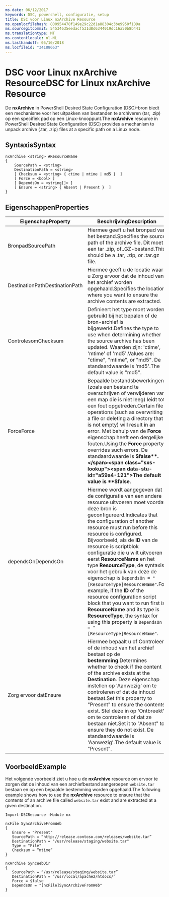 ```yaml
---
ms.date: 06/12/2017
keywords: DSC, powershell, configuratie, setup
title: DSC voor Linux nxArchive Resource
ms.openlocfilehash: 800954478f149e29c22d1a88304c3be9950f109a
ms.sourcegitcommit: 54534635eedacf531d8d6344019dc16a50b8b441
ms.translationtype: MT
ms.contentlocale: nl-NL
ms.lasthandoff: 05/16/2018
ms.locfileid: "34188663"
---
```

# <a name="dsc-for-linux-nxarchive-resource"></a><span data-ttu-id="a59a4-103">DSC voor Linux nxArchive Resource</span><span class="sxs-lookup"><span data-stu-id="a59a4-103">DSC for Linux nxArchive Resource</span></span>

<span data-ttu-id="a59a4-104">De **nxArchive** in PowerShell Desired State Configuration (DSC)-bron biedt een mechanisme voor het uitpakken van bestanden te archiveren (tar, .zip) op een specifiek pad op een Linux-knooppunt.</span><span class="sxs-lookup"><span data-stu-id="a59a4-104">The **nxArchive** resource in PowerShell Desired State Configuration (DSC) provides a mechanism to unpack archive (.tar, .zip) files at a specific path on a Linux node.</span></span>

## <a name="syntax"></a><span data-ttu-id="a59a4-105">Syntaxis</span><span class="sxs-lookup"><span data-stu-id="a59a4-105">Syntax</span></span>

```
nxArchive <string> #ResourceName
{
    SourcePath = <string>
    DestinationPath = <string>
    [ Checksum = <string> { ctime | mtime | md5 }  ]
    [ Force = <bool> ]
    [ DependsOn = <string[]> ]
    [ Ensure = <string> { Absent | Present }  ]
}
```

## <a name="properties"></a><span data-ttu-id="a59a4-106">Eigenschappen</span><span class="sxs-lookup"><span data-stu-id="a59a4-106">Properties</span></span>

|  <span data-ttu-id="a59a4-107">Eigenschap</span><span class="sxs-lookup"><span data-stu-id="a59a4-107">Property</span></span> |  <span data-ttu-id="a59a4-108">Beschrijving</span><span class="sxs-lookup"><span data-stu-id="a59a4-108">Description</span></span> |
|---|---|
| <span data-ttu-id="a59a4-109">Bronpad</span><span class="sxs-lookup"><span data-stu-id="a59a4-109">SourcePath</span></span>| <span data-ttu-id="a59a4-110">Hiermee geeft u het bronpad van het bestand.</span><span class="sxs-lookup"><span data-stu-id="a59a4-110">Specifies the source path of the archive file.</span></span> <span data-ttu-id="a59a4-111">Dit moet een tar .zip, of..GZ-bestand.</span><span class="sxs-lookup"><span data-stu-id="a59a4-111">This should be a .tar, .zip, or .tar.gz file.</span></span> |
| <span data-ttu-id="a59a4-112">DestinationPath</span><span class="sxs-lookup"><span data-stu-id="a59a4-112">DestinationPath</span></span>| <span data-ttu-id="a59a4-113">Hiermee geeft u de locatie waar u Zorg ervoor dat de inhoud van het archief worden opgehaald.</span><span class="sxs-lookup"><span data-stu-id="a59a4-113">Specifies the location where you want to ensure the archive contents are extracted.</span></span>|
| <span data-ttu-id="a59a4-114">Controlesom</span><span class="sxs-lookup"><span data-stu-id="a59a4-114">Checksum</span></span>| <span data-ttu-id="a59a4-115">Definieert het type moet worden gebruikt bij het bepalen of de bron-archief is bijgewerkt.</span><span class="sxs-lookup"><span data-stu-id="a59a4-115">Defines the type to use when determining whether the source archive has been updated.</span></span> <span data-ttu-id="a59a4-116">Waarden zijn: 'ctime', 'mtime' of 'md5'.</span><span class="sxs-lookup"><span data-stu-id="a59a4-116">Values are: "ctime", "mtime", or "md5".</span></span> <span data-ttu-id="a59a4-117">De standaardwaarde is 'md5'.</span><span class="sxs-lookup"><span data-stu-id="a59a4-117">The default value is "md5".</span></span>|
| <span data-ttu-id="a59a4-118">Force</span><span class="sxs-lookup"><span data-stu-id="a59a4-118">Force</span></span>| <span data-ttu-id="a59a4-119">Bepaalde bestandsbewerkingen (zoals een bestand te overschrijven of verwijderen van een map die is niet leeg) leidt tot een fout opgetreden.</span><span class="sxs-lookup"><span data-stu-id="a59a4-119">Certain file operations (such as overwriting a file or deleting a directory that is not empty) will result in an error.</span></span> <span data-ttu-id="a59a4-120">Met behulp van de **Force** eigenschap heeft een dergelijke fouten.</span><span class="sxs-lookup"><span data-stu-id="a59a4-120">Using the **Force** property overrides such errors.</span></span> <span data-ttu-id="a59a4-121">De standaardwaarde is **$false**.</span><span class="sxs-lookup"><span data-stu-id="a59a4-121">The default value is **$false**.</span></span>|
| <span data-ttu-id="a59a4-122">dependsOn</span><span class="sxs-lookup"><span data-stu-id="a59a4-122">DependsOn</span></span> | <span data-ttu-id="a59a4-123">Hiermee wordt aangegeven dat de configuratie van een andere resource uitvoeren moet voordat deze bron is geconfigureerd.</span><span class="sxs-lookup"><span data-stu-id="a59a4-123">Indicates that the configuration of another resource must run before this resource is configured.</span></span> <span data-ttu-id="a59a4-124">Bijvoorbeeld, als de **ID** van de resource is scriptblok configuratie die u wilt uitvoeren eerst **ResourceName** en het type **ResourceType**, de syntaxis voor het gebruik van deze de eigenschap is `DependsOn = "[ResourceType]ResourceName"`.</span><span class="sxs-lookup"><span data-stu-id="a59a4-124">For example, if the **ID** of the resource configuration script block that you want to run first is **ResourceName** and its type is **ResourceType**, the syntax for using this property is `DependsOn = "[ResourceType]ResourceName"`.</span></span>|
| <span data-ttu-id="a59a4-125">Zorg ervoor dat</span><span class="sxs-lookup"><span data-stu-id="a59a4-125">Ensure</span></span>| <span data-ttu-id="a59a4-126">Hiermee bepaalt u of Controleer of de inhoud van het archief bestaat op de **bestemming**.</span><span class="sxs-lookup"><span data-stu-id="a59a4-126">Determines whether to check if the content of the archive exists at the **Destination**.</span></span> <span data-ttu-id="a59a4-127">Deze eigenschap instellen op 'Aanwezig' om te controleren of dat de inhoud bestaat.</span><span class="sxs-lookup"><span data-stu-id="a59a4-127">Set this property to "Present" to ensure the contents exist.</span></span> <span data-ttu-id="a59a4-128">Stel deze in op 'Ontbreekt' om te controleren of dat ze bestaan niet.</span><span class="sxs-lookup"><span data-stu-id="a59a4-128">Set it to "Absent" to ensure they do not exist.</span></span> <span data-ttu-id="a59a4-129">De standaardwaarde is 'Aanwezig'.</span><span class="sxs-lookup"><span data-stu-id="a59a4-129">The default value is "Present".</span></span>|

## <a name="example"></a><span data-ttu-id="a59a4-130">Voorbeeld</span><span class="sxs-lookup"><span data-stu-id="a59a4-130">Example</span></span>

<span data-ttu-id="a59a4-131">Het volgende voorbeeld ziet u hoe u de **nxArchive** resource om ervoor te zorgen dat de inhoud van een archiefbestand aangeroepen `website.tar` bestaan en op een bepaalde bestemming worden opgehaald.</span><span class="sxs-lookup"><span data-stu-id="a59a4-131">The following example shows how to use the **nxArchive** resource to ensure that the contents of an archive file called `website.tar` exist and are extracted at a given destination.</span></span>

```
Import-DSCResource -Module nx

nxFile SyncArchiveFromWeb
{
   Ensure = "Present"
   SourcePath = “http://release.contoso.com/releases/website.tar”
   DestinationPath = "/usr/release/staging/website.tar"
   Type = "File"
   Checksum = “mtime”
}

nxArchive SyncWebDir
{
   SourcePath = “/usr/release/staging/website.tar”
   DestinationPath = “/usr/local/apache2/htdocs/”
   Force = $false
   DependsOn = "[nxFile]SyncArchiveFromWeb"
}
```